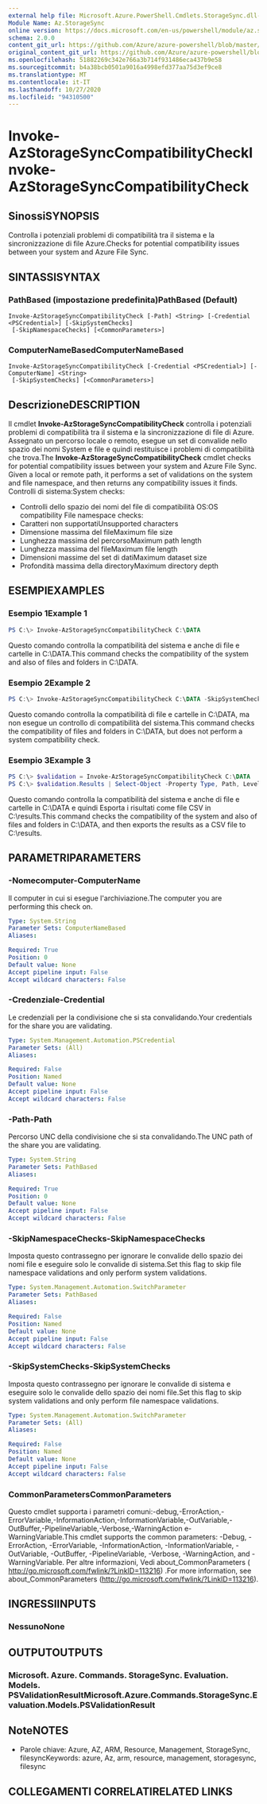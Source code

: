 ```yaml
---
external help file: Microsoft.Azure.PowerShell.Cmdlets.StorageSync.dll-Help.xml
Module Name: Az.StorageSync
online version: https://docs.microsoft.com/en-us/powershell/module/az.storagesync/invoke-azstoragesynccompatibilitycheck
schema: 2.0.0
content_git_url: https://github.com/Azure/azure-powershell/blob/master/src/StorageSync/StorageSync/help/Invoke-AzStorageSyncCompatibilityCheck.md
original_content_git_url: https://github.com/Azure/azure-powershell/blob/master/src/StorageSync/StorageSync/help/Invoke-AzStorageSyncCompatibilityCheck.md
ms.openlocfilehash: 51882269c342e766a3b714f931486eca437b9e58
ms.sourcegitcommit: b4a38bcb0501a9016a4998efd377aa75d3ef9ce8
ms.translationtype: MT
ms.contentlocale: it-IT
ms.lasthandoff: 10/27/2020
ms.locfileid: "94310500"
---
```

# <span data-ttu-id="98df3-101">Invoke-AzStorageSyncCompatibilityCheck</span><span class="sxs-lookup"><span data-stu-id="98df3-101">Invoke-AzStorageSyncCompatibilityCheck</span></span>

## <span data-ttu-id="98df3-102">Sinossi</span><span class="sxs-lookup"><span data-stu-id="98df3-102">SYNOPSIS</span></span>
<span data-ttu-id="98df3-103">Controlla i potenziali problemi di compatibilità tra il sistema e la sincronizzazione di file Azure.</span><span class="sxs-lookup"><span data-stu-id="98df3-103">Checks for potential compatibility issues between your system and Azure File Sync.</span></span>

## <span data-ttu-id="98df3-104">SINTASSI</span><span class="sxs-lookup"><span data-stu-id="98df3-104">SYNTAX</span></span>

### <span data-ttu-id="98df3-105">PathBased (impostazione predefinita)</span><span class="sxs-lookup"><span data-stu-id="98df3-105">PathBased (Default)</span></span>
```
Invoke-AzStorageSyncCompatibilityCheck [-Path] <String> [-Credential <PSCredential>] [-SkipSystemChecks]
 [-SkipNamespaceChecks] [<CommonParameters>]
```

### <span data-ttu-id="98df3-106">ComputerNameBased</span><span class="sxs-lookup"><span data-stu-id="98df3-106">ComputerNameBased</span></span>
```
Invoke-AzStorageSyncCompatibilityCheck [-Credential <PSCredential>] [-ComputerName] <String>
 [-SkipSystemChecks] [<CommonParameters>]
```

## <span data-ttu-id="98df3-107">Descrizione</span><span class="sxs-lookup"><span data-stu-id="98df3-107">DESCRIPTION</span></span>
<span data-ttu-id="98df3-108">Il cmdlet **Invoke-AzStorageSyncCompatibilityCheck** controlla i potenziali problemi di compatibilità tra il sistema e la sincronizzazione di file di Azure. Assegnato un percorso locale o remoto, esegue un set di convalide nello spazio dei nomi System e file e quindi restituisce i problemi di compatibilità che trova.</span><span class="sxs-lookup"><span data-stu-id="98df3-108">The **Invoke-AzStorageSyncCompatibilityCheck** cmdlet checks for potential compatibility issues between your system and Azure File Sync. Given a local or remote path, it performs a set of validations on the system and file namespace, and then returns any compatibility issues it finds.</span></span>
<span data-ttu-id="98df3-109">Controlli di sistema:</span><span class="sxs-lookup"><span data-stu-id="98df3-109">System checks:</span></span>
- <span data-ttu-id="98df3-110">Controlli dello spazio dei nomi del file di compatibilità OS:</span><span class="sxs-lookup"><span data-stu-id="98df3-110">OS compatibility File namespace checks:</span></span>
- <span data-ttu-id="98df3-111">Caratteri non supportati</span><span class="sxs-lookup"><span data-stu-id="98df3-111">Unsupported characters</span></span>
- <span data-ttu-id="98df3-112">Dimensione massima del file</span><span class="sxs-lookup"><span data-stu-id="98df3-112">Maximum file size</span></span>
- <span data-ttu-id="98df3-113">Lunghezza massima del percorso</span><span class="sxs-lookup"><span data-stu-id="98df3-113">Maximum path length</span></span>
- <span data-ttu-id="98df3-114">Lunghezza massima del file</span><span class="sxs-lookup"><span data-stu-id="98df3-114">Maximum file length</span></span>
- <span data-ttu-id="98df3-115">Dimensioni massime del set di dati</span><span class="sxs-lookup"><span data-stu-id="98df3-115">Maximum dataset size</span></span>
- <span data-ttu-id="98df3-116">Profondità massima della directory</span><span class="sxs-lookup"><span data-stu-id="98df3-116">Maximum directory depth</span></span>

## <span data-ttu-id="98df3-117">ESEMPI</span><span class="sxs-lookup"><span data-stu-id="98df3-117">EXAMPLES</span></span>

### <span data-ttu-id="98df3-118">Esempio 1</span><span class="sxs-lookup"><span data-stu-id="98df3-118">Example 1</span></span>
```powershell
PS C:\> Invoke-AzStorageSyncCompatibilityCheck C:\DATA
```

<span data-ttu-id="98df3-119">Questo comando controlla la compatibilità del sistema e anche di file e cartelle in C:\DATA.</span><span class="sxs-lookup"><span data-stu-id="98df3-119">This command checks the compatibility of the system and also of files and folders in C:\DATA.</span></span>

### <span data-ttu-id="98df3-120">Esempio 2</span><span class="sxs-lookup"><span data-stu-id="98df3-120">Example 2</span></span>
```powershell
PS C:\> Invoke-AzStorageSyncCompatibilityCheck C:\DATA -SkipSystemChecks
```

<span data-ttu-id="98df3-121">Questo comando controlla la compatibilità di file e cartelle in C:\DATA, ma non esegue un controllo di compatibilità del sistema.</span><span class="sxs-lookup"><span data-stu-id="98df3-121">This command checks the compatibility of files and folders in C:\DATA, but does not perform a system compatibility check.</span></span>

### <span data-ttu-id="98df3-122">Esempio 3</span><span class="sxs-lookup"><span data-stu-id="98df3-122">Example 3</span></span>
```powershell
PS C:\> $validation = Invoke-AzStorageSyncCompatibilityCheck C:\DATA
PS C:\> $validation.Results | Select-Object -Property Type, Path, Level, Description, Result | Export-Csv -Path C:\results.csv -Encoding utf8
```

<span data-ttu-id="98df3-123">Questo comando controlla la compatibilità del sistema e anche di file e cartelle in C:\DATA e quindi Esporta i risultati come file CSV in C:\results.</span><span class="sxs-lookup"><span data-stu-id="98df3-123">This command checks the compatibility of the system and also of files and folders in C:\DATA, and then exports the results as a CSV file to C:\results.</span></span>

## <span data-ttu-id="98df3-124">PARAMETRI</span><span class="sxs-lookup"><span data-stu-id="98df3-124">PARAMETERS</span></span>

### <span data-ttu-id="98df3-125">-Nomecomputer</span><span class="sxs-lookup"><span data-stu-id="98df3-125">-ComputerName</span></span>
<span data-ttu-id="98df3-126">Il computer in cui si esegue l'archiviazione.</span><span class="sxs-lookup"><span data-stu-id="98df3-126">The computer you are performing this check on.</span></span>

```yaml
Type: System.String
Parameter Sets: ComputerNameBased
Aliases:

Required: True
Position: 0
Default value: None
Accept pipeline input: False
Accept wildcard characters: False
```

### <span data-ttu-id="98df3-127">-Credenziale</span><span class="sxs-lookup"><span data-stu-id="98df3-127">-Credential</span></span>
<span data-ttu-id="98df3-128">Le credenziali per la condivisione che si sta convalidando.</span><span class="sxs-lookup"><span data-stu-id="98df3-128">Your credentials for the share you are validating.</span></span>

```yaml
Type: System.Management.Automation.PSCredential
Parameter Sets: (All)
Aliases:

Required: False
Position: Named
Default value: None
Accept pipeline input: False
Accept wildcard characters: False
```

### <span data-ttu-id="98df3-129">-Path</span><span class="sxs-lookup"><span data-stu-id="98df3-129">-Path</span></span>
<span data-ttu-id="98df3-130">Percorso UNC della condivisione che si sta convalidando.</span><span class="sxs-lookup"><span data-stu-id="98df3-130">The UNC path of the share you are validating.</span></span>

```yaml
Type: System.String
Parameter Sets: PathBased
Aliases:

Required: True
Position: 0
Default value: None
Accept pipeline input: False
Accept wildcard characters: False
```

### <span data-ttu-id="98df3-131">-SkipNamespaceChecks</span><span class="sxs-lookup"><span data-stu-id="98df3-131">-SkipNamespaceChecks</span></span>
<span data-ttu-id="98df3-132">Imposta questo contrassegno per ignorare le convalide dello spazio dei nomi file e eseguire solo le convalide di sistema.</span><span class="sxs-lookup"><span data-stu-id="98df3-132">Set this flag to skip file namespace validations and only perform system validations.</span></span>

```yaml
Type: System.Management.Automation.SwitchParameter
Parameter Sets: PathBased
Aliases:

Required: False
Position: Named
Default value: None
Accept pipeline input: False
Accept wildcard characters: False
```

### <span data-ttu-id="98df3-133">-SkipSystemChecks</span><span class="sxs-lookup"><span data-stu-id="98df3-133">-SkipSystemChecks</span></span>
<span data-ttu-id="98df3-134">Imposta questo contrassegno per ignorare le convalide di sistema e eseguire solo le convalide dello spazio dei nomi file.</span><span class="sxs-lookup"><span data-stu-id="98df3-134">Set this flag to skip system validations and only perform file namespace validations.</span></span>

```yaml
Type: System.Management.Automation.SwitchParameter
Parameter Sets: (All)
Aliases:

Required: False
Position: Named
Default value: None
Accept pipeline input: False
Accept wildcard characters: False
```

### <span data-ttu-id="98df3-135">CommonParameters</span><span class="sxs-lookup"><span data-stu-id="98df3-135">CommonParameters</span></span>
<span data-ttu-id="98df3-136">Questo cmdlet supporta i parametri comuni:-debug,-ErrorAction,-ErrorVariable,-InformationAction,-InformationVariable,-OutVariable,-OutBuffer,-PipelineVariable,-Verbose,-WarningAction e-WarningVariable.</span><span class="sxs-lookup"><span data-stu-id="98df3-136">This cmdlet supports the common parameters: -Debug, -ErrorAction, -ErrorVariable, -InformationAction, -InformationVariable, -OutVariable, -OutBuffer, -PipelineVariable, -Verbose, -WarningAction, and -WarningVariable.</span></span> <span data-ttu-id="98df3-137">Per altre informazioni, Vedi about_CommonParameters ( http://go.microsoft.com/fwlink/?LinkID=113216) .</span><span class="sxs-lookup"><span data-stu-id="98df3-137">For more information, see about_CommonParameters (http://go.microsoft.com/fwlink/?LinkID=113216).</span></span>

## <span data-ttu-id="98df3-138">INGRESSI</span><span class="sxs-lookup"><span data-stu-id="98df3-138">INPUTS</span></span>

### <span data-ttu-id="98df3-139">Nessuno</span><span class="sxs-lookup"><span data-stu-id="98df3-139">None</span></span>

## <span data-ttu-id="98df3-140">OUTPUT</span><span class="sxs-lookup"><span data-stu-id="98df3-140">OUTPUTS</span></span>

### <span data-ttu-id="98df3-141">Microsoft. Azure. Commands. StorageSync. Evaluation. Models. PSValidationResult</span><span class="sxs-lookup"><span data-stu-id="98df3-141">Microsoft.Azure.Commands.StorageSync.Evaluation.Models.PSValidationResult</span></span>

## <span data-ttu-id="98df3-142">Note</span><span class="sxs-lookup"><span data-stu-id="98df3-142">NOTES</span></span>
* <span data-ttu-id="98df3-143">Parole chiave: Azure, AZ, ARM, Resource, Management, StorageSync, filesync</span><span class="sxs-lookup"><span data-stu-id="98df3-143">Keywords: azure, Az, arm, resource, management, storagesync, filesync</span></span>

## <span data-ttu-id="98df3-144">COLLEGAMENTI CORRELATI</span><span class="sxs-lookup"><span data-stu-id="98df3-144">RELATED LINKS</span></span>
